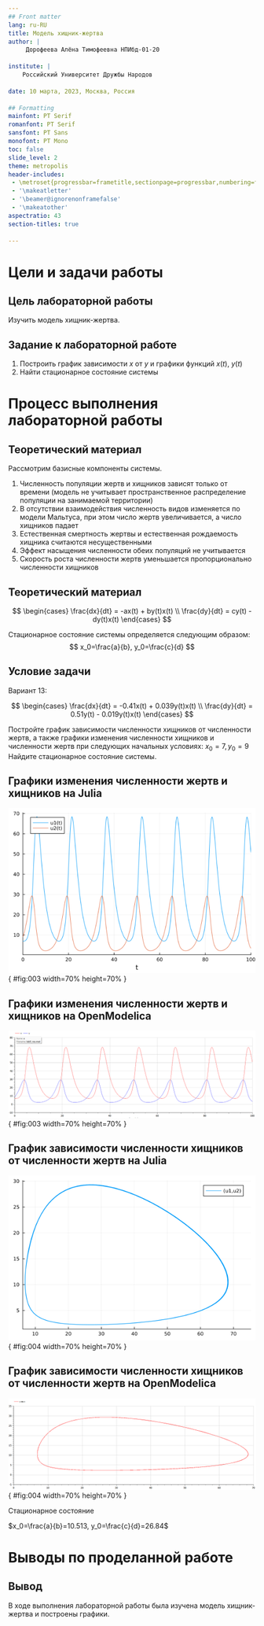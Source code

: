 ```yaml
---
## Front matter
lang: ru-RU
title: Модель хищник-жертва
author: |
	 Дорофеева Алёна Тимофеевна НПИбд-01-20

institute: |
	Российский Университет Дружбы Народов

date: 10 марта, 2023, Москва, Россия

## Formatting
mainfont: PT Serif
romanfont: PT Serif
sansfont: PT Sans
monofont: PT Mono
toc: false
slide_level: 2
theme: metropolis
header-includes: 
 - \metroset{progressbar=frametitle,sectionpage=progressbar,numbering=fraction}
 - '\makeatletter'
 - '\beamer@ignorenonframefalse'
 - '\makeatother'
aspectratio: 43
section-titles: true

---
```


# Цели и задачи работы

## Цель лабораторной работы

Изучить модель хищник-жертва.


## Задание к лабораторной работе

1.	Построить график зависимости $x$ от $y$ и графики функций $x(t)$, $y(t)$
2.	Найти стационарное состояние системы

# Процесс выполнения лабораторной работы

## Теоретический материал 

Рассмотрим базисные компоненты системы.

1.	Численность популяции жертв и хищников зависят только от времени (модель не учитывает пространственное распределение популяции на занимаемой территории)
2.	В отсутствии взаимодействия численность видов изменяется по модели Мальтуса, при этом число жертв увеличивается, а число хищников падает
3.	Естественная смертность жертвы и естественная рождаемость хищника считаются несущественными 
4.	Эффект насыщения численности обеих популяций не учитывается 
5.	Скорость роста численности жертв уменьшается пропорционально численности хищников


## Теоретический материал 

$$
 \begin{cases}
	\frac{dx}{dt} = -ax(t) + by(t)x(t)
	\\   
	\frac{dy}{dt} = cy(t) - dy(t)x(t)
 \end{cases}
$$

Стационарное состояние системы определяется следующим образом: 
$$
	x_0=\frac{a}{b}, y_0=\frac{c}{d}
$$


## Условие задачи

Вариант 13:

$$
 \begin{cases}
	\frac{dx}{dt} = -0.41x(t) + 0.039y(t)x(t)
	\\   
	\frac{dy}{dt} = 0.51y(t) - 0.019y(t)x(t)
 \end{cases}
$$

Постройте график зависимости численности хищников от численности жертв, а также графики изменения численности хищников и численности жертв 
при следующих начальных условиях: $x_0=7, y_0=9$
Найдите стационарное состояние системы.


## Графики изменения численности жертв и хищников на Julia

![График численности жертв и хищников от времени](image/1.png){ #fig:003 width=70% height=70% }

## Графики изменения численности жертв и хищников на OpenModelica

![График численности жертв и хищников от времени](image/2.png){ #fig:003 width=70% height=70% }

## График зависимости численности хищников от численности жертв на Julia

![График численности хищников от численности жертв](image/pha1.png){ #fig:004 width=70% height=70% }

## График зависимости численности хищников от численности жертв на OpenModelica

![График численности хищников от численности жертв](image/pha2.png){ #fig:004 width=70% height=70% }

Стационарное состояние

$x_0=\frac{a}{b}=10.513, y_0=\frac{c}{d}=26.84$

# Выводы по проделанной работе

## Вывод

В ходе выполнения лабораторной работы была изучена модель хищник-жертва и построены графики.